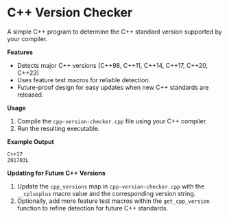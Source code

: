 # C++ Version Checker

A simple C++ program to determine the C++ standard version supported by your compiler.

**Features**

* Detects major C++ versions (C++98, C++11, C++14, C++17, C++20, C++23)
* Uses feature test macros for reliable detection.
* Future-proof design for easy updates when new C++ standards are released.

**Usage**

1. Compile the `cpp-version-checker.cpp` file using your C++ compiler.
2. Run the resulting executable.

**Example Output**

```
C++17
201703L
```

**Updating for Future C++ Versions**

1. Update the `cpp_versions` map in `cpp-version-checker.cpp` with the `__cplusplus` macro value and the corresponding version string.
2. Optionally, add more feature test macros within the `get_cpp_version` function to refine detection for future C++ standards.
